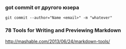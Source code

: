 ### got commit от другого юзера

```git commit --author="Name <email>" -m "whatever"```

### 78 Tools for Writing and Previewing Markdown

http://mashable.com/2013/06/24/markdown-tools/
